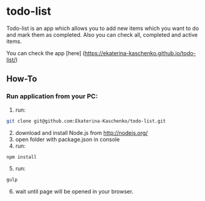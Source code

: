 # todo-list

Todo-list is an app which allows you to add new items which you want to do and mark them as completed. Also you can check all, completed and active items. 

You can check the app [here] (https://ekaterina-kaschenko.github.io/todo-list/)

## How-To
### Run application from your PC:

1. run:

  ```sh
  git clone git@github.com:Ekaterina-Kaschenko/todo-list.git
  ```
2. download and install Node.js from http://nodejs.org/ 
3. open folder with package.json in console
4. run:

  ```sh
  npm install
  ```
5. run:

  ```sh
  gulp
  ```
6. wait until page will be opened in your browser.
